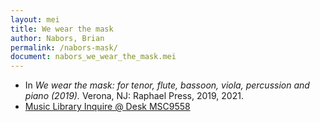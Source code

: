 ```yaml
---
layout: mei
title: We wear the mask
author: Nabors, Brian
permalink: /nabors-mask/
document: nabors_we_wear_the_mask.mei
---
```


- In *We wear the mask: for tenor, flute, bassoon, viola, percussion and piano (2019).* Verona, NJ: Raphael Press, 2019, 2021.
- <a href="https://tufts.primo.exlibrisgroup.com/permalink/01TUN_INST/1kc9gia/alma991018616873003851" target="_blank">Music Library Inquire @ Desk MSC9558</a>
